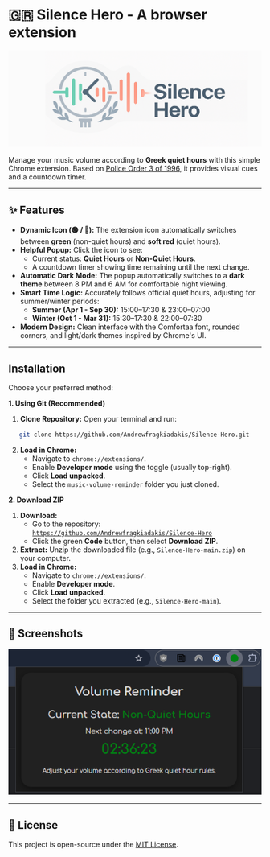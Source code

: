 # 🇬🇷 Silence Hero - A browser extension
![Silence Hero Banner](banner.png)


Manage your music volume according to **Greek quiet hours** with this simple Chrome extension. Based on [Police Order 3 of 1996](https://www.astynomia.gr/odigos-tou-politi/chrisimes-symvoules/diafores/poies-einai-oi-ores-koinis-isychias/), it provides visual cues and a countdown timer.

---

## ✨ Features

* **Dynamic Icon (🟢 / 🔴):** The extension icon automatically switches between **green** (non-quiet hours) and **soft red** (quiet hours).
* **Helpful Popup:** Click the icon to see:
    * Current status: **Quiet Hours** or **Non-Quiet Hours**.
    * A countdown timer showing time remaining until the next change.
* **Automatic Dark Mode:** The popup automatically switches to a **dark theme** between 8 PM and 6 AM for comfortable night viewing.
* **Smart Time Logic:** Accurately follows official quiet hours, adjusting for summer/winter periods:
    * **Summer (Apr 1 - Sep 30):** 15:00–17:30 & 23:00–07:00
    * **Winter (Oct 1 - Mar 31):** 15:30–17:30 & 22:00–07:30
* **Modern Design:** Clean interface with the Comfortaa font, rounded corners, and light/dark themes inspired by Chrome's UI.

---

## Installation

Choose your preferred method:

**1. Using Git (Recommended)**

   1.  **Clone Repository:**
       Open your terminal and run:
```bash
   git clone https://github.com/Andrewfragkiadakis/Silence-Hero.git
   ```
   2.  **Load in Chrome:**
       * Navigate to `chrome://extensions/`.
       * Enable **Developer mode** using the toggle (usually top-right).
       * Click **Load unpacked**.
       * Select the `music-volume-reminder` folder you just cloned.

**2. Download ZIP**

   1.  **Download:**
       * Go to the repository: [`https://github.com/Andrewfragkiadakis/Silence-Hero`](https://github.com/Andrewfragkiadakis/Silence-Hero)
       * Click the green **Code** button, then select **Download ZIP**.
   2.  **Extract:** Unzip the downloaded file (e.g., `Silence-Hero-main.zip`) on your computer.
   3.  **Load in Chrome:**
       * Navigate to `chrome://extensions/`.
       * Enable **Developer mode**.
       * Click **Load unpacked**.
       * Select the folder you extracted (e.g., `Silence-Hero-main`).

---

## 📸 Screenshots

![Silence Hero Popup Screenshot](screenshot.png)

---

## 📄 License

This project is open-source under the [MIT License](LICENSE).
